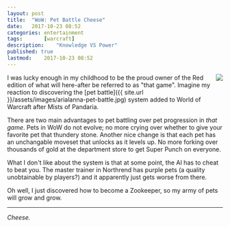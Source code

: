 ```yaml
---
layout: post
title: 	"WoW: Pet Battle Cheese"
date:	2017-10-23 08:52	
categories:	entertainment
tags:		[warcraft] 
description: 	"Knowledge VS Power"
published: true
lastmod:	2017-10-23 08:52
---
```


<img style="float: right;" src="{{ site.url }}/assets/img/arialanna-pet-battle-thumb.jpg">

I was lucky enough in my childhood to be the proud owner of the Red edition of what will here-after be referred to as "that game". Imagine my reaction to discovering the [pet battle]({{ site.url }}/assets/images/arialanna-pet-battle.jpg) system added to World of Warcraft after Mists of Pandaria.

There are two main advantages to pet battling over pet progression in _that game_. Pets in WoW do not evolve; no more crying over whether to give your favorite pet that thundery stone. Another nice change is that each pet has an unchangable moveset that unlocks as it levels up. No more forking over thousands of gold at the department store to get Super Punch on everyone.

What I don't like about the system is that at some point, the AI has to cheat to beat you. The master trainer in Northrend has purple pets (a quality unobtainable by players?) and it apparently just gets worse from there.

Oh well, I just discovered how to become a Zookeeper, so my army of pets will grow and grow. 

*****

_Cheese._
